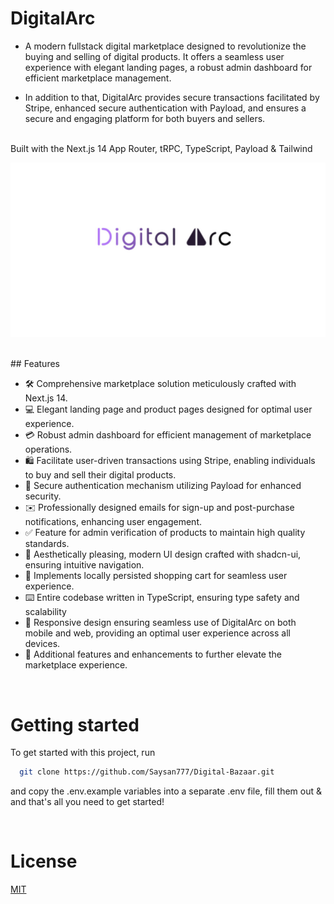 #                                                   DigitalArc
- A modern fullstack digital marketplace designed to revolutionize the buying and selling of digital products. It offers a seamless user experience with elegant landing pages, a robust admin dashboard for efficient marketplace management. 

- In addition to that, DigitalArc provides secure transactions facilitated by Stripe, enhanced secure authentication with Payload, and ensures a secure and engaging platform for both buyers and sellers.
<br>
Built with the Next.js 14 App Router, tRPC, TypeScript, Payload & Tailwind

![Project Image](https://github.com/Saysan777/Digital-Arc/blob/main/public/DigitalArc.jpg)

<br>
## Features

- 🛠️ Comprehensive marketplace solution meticulously crafted with Next.js 14.
- 💻  Elegant landing page and product pages designed for optimal user experience.
- 💳 Robust admin dashboard for efficient management of marketplace operations.
- 🛍️ Facilitate user-driven transactions using Stripe, enabling individuals to buy and sell their digital products.
- 🔑 Secure authentication mechanism utilizing Payload for enhanced security.
- ✉️ Professionally designed emails for sign-up and post-purchase notifications, enhancing user engagement.
- ✅ Feature for admin verification of products to maintain high quality standards.
- 🌟 Aesthetically pleasing, modern UI design crafted with shadcn-ui, ensuring intuitive navigation.
- 🛒 Implements locally persisted shopping cart for seamless user experience.
- ⌨️ Entire codebase written in TypeScript, ensuring type safety and scalability
- 📱 Responsive design ensuring seamless use of DigitalArc on both mobile and web, providing an optimal user experience across all devices.
- 🎁 Additional features and enhancements to further elevate the marketplace experience.

<br>

# Getting started

To get started with this project, run

```bash
  git clone https://github.com/Saysan777/Digital-Bazaar.git
```

and copy the .env.example variables into a separate .env file, fill them out & and that's all you need to get started!

<br>

# License

[MIT](https://choosealicense.com/licenses/mit/)
